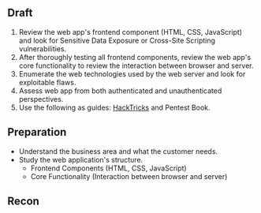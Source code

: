 ## Draft
1. Review the web app's frontend component (HTML, CSS, JavaScript) and look for Sensitive Data Exposure or Cross-Site Scripting vulnerabilities.
2. After thoroughly testing all frontend components, review the web app's core functionality to review the interaction between browser and server.
3. Enumerate the web technologies used by the web server and look for exploitable flaws.
4. Assess web app from both authenticated and unauthenticated perspectives.
5. Use the following as guides: [HackTricks](https://book.hacktricks.xyz/network-services-pentesting/pentesting-web) and Pentest Book.

## Preparation
- Understand the business area and what the customer needs.
- Study the web application's structure.
	- Frontend Components (HTML, CSS, JavaScript)
	- Core Functionality (Interaction between browser and server)
## Recon